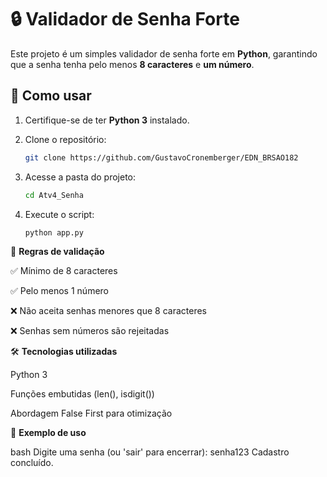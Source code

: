 # 🔒 Validador de Senha Forte

Este projeto é um simples validador de senha forte em **Python**, garantindo que a senha tenha pelo menos **8 caracteres** e **um número**.

## 🚀 Como usar

1. Certifique-se de ter **Python 3** instalado.

2. Clone o repositório:
   ```sh
   git clone https://github.com/GustavoCronemberger/EDN_BRSAO182
   
3. Acesse a pasta do projeto:
   ```sh
   cd Atv4_Senha

4. Execute o script:
   ```sh
   python app.py

📜 **Regras de validação**

✅ Mínimo de 8 caracteres

✅ Pelo menos 1 número

❌ Não aceita senhas menores que 8 caracteres

❌ Senhas sem números são rejeitadas

🛠 **Tecnologias utilizadas**

Python 3

Funções embutidas (len(), isdigit())

Abordagem False First para otimização

📌 **Exemplo de uso**

bash
Digite uma senha (ou 'sair' para encerrar): senha123
Cadastro concluído.